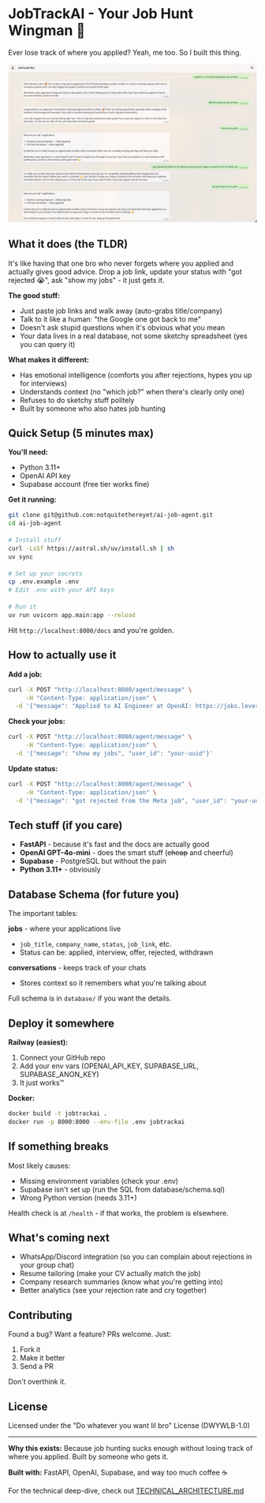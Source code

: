 # JobTrackAI - Your Job Hunt Wingman 🎯

Ever lose track of where you applied? Yeah, me too. So I built this thing.

![JobTrackAI Screenshot](./jobtrack.png)

## What it does (the TLDR)

It's like having that one bro who never forgets where you applied and actually gives good advice. Drop a job link, update your status with "got rejected 😭", ask "show my jobs" - it just gets it.

**The good stuff:**
- Just paste job links and walk away (auto-grabs title/company)
- Talk to it like a human: "the Google one got back to me" 
- Doesn't ask stupid questions when it's obvious what you mean
- Your data lives in a real database, not some sketchy spreadsheet (yes you can query it)

**What makes it different:**
- Has emotional intelligence (comforts you after rejections, hypes you up for interviews)
- Understands context (no "which job?" when there's clearly only one)
- Refuses to do sketchy stuff politely
- Built by someone who also hates job hunting

## Quick Setup (5 minutes max)

**You'll need:**
- Python 3.11+
- OpenAI API key
- Supabase account (free tier works fine)

**Get it running:**
   ```bash
   git clone git@github.com:notquitethereyet/ai-job-agent.git
   cd ai-job-agent

# Install stuff
   curl -LsSf https://astral.sh/uv/install.sh | sh
   uv sync

# Set up your secrets
   cp .env.example .env
# Edit .env with your API keys

# Run it
   uv run uvicorn app.main:app --reload
   ```

Hit `http://localhost:8000/docs` and you're golden.

## How to actually use it

**Add a job:**
```bash
curl -X POST "http://localhost:8000/agent/message" \
     -H "Content-Type: application/json" \
  -d '{"message": "Applied to AI Engineer at OpenAI: https://jobs.lever.co/openai/whatever", "user_id": "your-uuid"}'
```

**Check your jobs:**
```bash
curl -X POST "http://localhost:8000/agent/message" \
     -H "Content-Type: application/json" \
  -d '{"message": "show my jobs", "user_id": "your-uuid"}'
```

**Update status:**
```bash
curl -X POST "http://localhost:8000/agent/message" \
     -H "Content-Type: application/json" \
  -d '{"message": "got rejected from the Meta job", "user_id": "your-uuid"}'
```

## Tech stuff (if you care)

- **FastAPI** - because it's fast and the docs are actually good
- **OpenAI GPT-4o-mini** - does the smart stuff (~~cheap~~ and cheerful)
- **Supabase** - PostgreSQL but without the pain
- **Python 3.11+** - obviously

## Database Schema (for future you)

The important tables:

**jobs** - where your applications live
- `job_title`, `company_name`, `status`, `job_link`, etc.
- Status can be: applied, interview, offer, rejected, withdrawn

**conversations** - keeps track of your chats
- Stores context so it remembers what you're talking about

Full schema is in `database/` if you want the details.

## Deploy it somewhere

**Railway (easiest):**
1. Connect your GitHub repo
2. Add your env vars (OPENAI_API_KEY, SUPABASE_URL, SUPABASE_ANON_KEY)
3. It just works™

**Docker:**
```bash
docker build -t jobtrackai .
docker run -p 8000:8000 --env-file .env jobtrackai
```

## If something breaks

Most likely causes:
- Missing environment variables (check your .env)
- Supabase isn't set up (run the SQL from database/schema.sql)
- Wrong Python version (needs 3.11+)

Health check is at `/health` - if that works, the problem is elsewhere.

## What's coming next

- WhatsApp/Discord integration (so you can complain about rejections in your group chat)
- Resume tailoring (make your CV actually match the job)
- Company research summaries (know what you're getting into)
- Better analytics (see your rejection rate and cry together)

## Contributing

Found a bug? Want a feature? PRs welcome. Just:
1. Fork it
2. Make it better
3. Send a PR

Don't overthink it.

## License

Licensed under the "Do whatever you want lil bro" License (DWYWLB-1.0)

---

**Why this exists:** Because job hunting sucks enough without losing track of where you applied. Built by someone who gets it.

**Built with:** FastAPI, OpenAI, Supabase, and way too much coffee ☕

For the technical deep-dive, check out [TECHNICAL_ARCHITECTURE.md](./TECHNICAL_ARCHITECTURE.md)